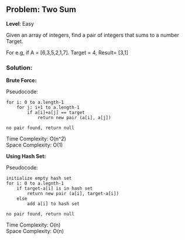 ## Problem: Two Sum


**Level**: Easy

Given an array of integers, find a pair of integers that sums to a number Target.

For e.g, if A = [6,3,5,2,1,7]. Target = 4, Result= [3,1]

### Solution:

**Brute Force:**  

Pseudocode: 
```
for i: 0 to a.length-1
    for j: i+1 to a.length-1
        if a[i]+a[j] == target
            return new pair (a[i], a[j])

no pair found, return null
```

Time Complexity: O(n^2)  
Space Complexity: O(1)


**Using Hash Set:**

Pseudocode: 
```
initialize empty hash set
for i: 0 to a.legnth-1
    if target-a[i] is in hash set
        return new pair (a[i], target-a[i])
    else
        add a[i] to hash set

no pair found, return null
```

Time Complexity: O(n)  
Space Complexity: O(n)  

